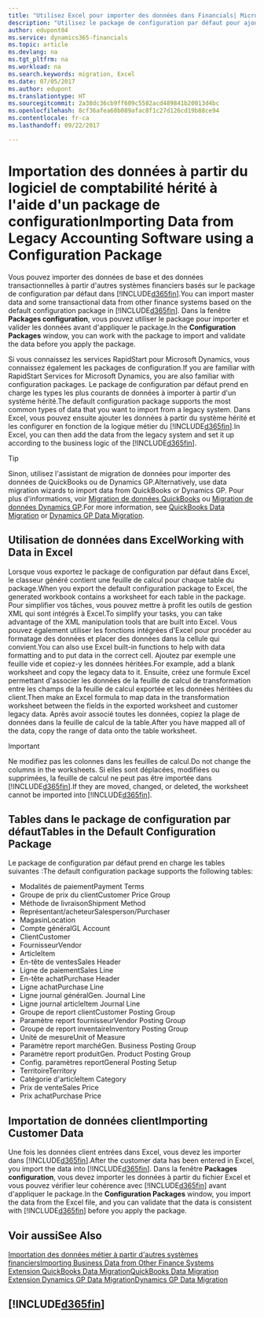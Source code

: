 ```yaml
---
title: "Utilisez Excel pour importer des données dans Financials| Microsoft Docs"
description: "Utilisez le package de configuration par défaut pour ajouter des données client dans Excel et les importer ensuite dans Dynamics 365 for Financials."
author: edupont04
ms.service: dynamics365-financials
ms.topic: article
ms.devlang: na
ms.tgt_pltfrm: na
ms.workload: na
ms.search.keywords: migration, Excel
ms.date: 07/05/2017
ms.author: edupont
ms.translationtype: HT
ms.sourcegitcommit: 2a38dc36cb9ff609c5582acd489841b20013d4bc
ms.openlocfilehash: 8cf36afea60b089afac8f1c27d126cd19b88ce94
ms.contentlocale: fr-ca
ms.lasthandoff: 09/22/2017

---
```

# <a name="importing-data-from-legacy-accounting-software-using-a-configuration-package"></a><span data-ttu-id="4d0fb-103">Importation des données à partir du logiciel de comptabilité hérité à l'aide d'un package de configuration</span><span class="sxs-lookup"><span data-stu-id="4d0fb-103">Importing Data from Legacy Accounting Software using a Configuration Package</span></span>
<span data-ttu-id="4d0fb-104">Vous pouvez importer des données de base et des données transactionnelles à partir d'autres systèmes financiers basés sur le package de configuration par défaut dans [!INCLUDE[d365fin](includes/d365fin_md.md)].</span><span class="sxs-lookup"><span data-stu-id="4d0fb-104">You can import master data and some transactional data from other finance systems based on the default configuration package in [!INCLUDE[d365fin](includes/d365fin_md.md)].</span></span> <span data-ttu-id="4d0fb-105">Dans la fenêtre **Packages configuration**, vous pouvez utiliser le package pour importer et valider les données avant d'appliquer le package.</span><span class="sxs-lookup"><span data-stu-id="4d0fb-105">In the **Configuration Packages** window, you can work with the package to import and validate the data before you apply the package.</span></span>  

<span data-ttu-id="4d0fb-106">Si vous connaissez les services RapidStart pour Microsoft Dynamics, vous connaissez également les packages de configuration.</span><span class="sxs-lookup"><span data-stu-id="4d0fb-106">If you are familiar with RapidStart Services for Microsoft Dynamics, you are also familiar with configuration packages.</span></span> <span data-ttu-id="4d0fb-107">Le package de configuration par défaut prend en charge les types les plus courants de données à importer à partir d'un système hérité.</span><span class="sxs-lookup"><span data-stu-id="4d0fb-107">The default configuration package supports the most common types of data that you want to import from a legacy system.</span></span> <span data-ttu-id="4d0fb-108">Dans Excel, vous pouvez ensuite ajouter les données à partir du système hérité et les configurer en fonction de la logique métier du [!INCLUDE[d365fin](includes/d365fin_md.md)].</span><span class="sxs-lookup"><span data-stu-id="4d0fb-108">In Excel, you can then add the data from the legacy system and set it up according to the business logic of the [!INCLUDE[d365fin](includes/d365fin_md.md)].</span></span>  

> [!TIP]  
>   <span data-ttu-id="4d0fb-109">Sinon, utilisez l'assistant de migration de données pour importer des données de QuickBooks ou de Dynamics GP.</span><span class="sxs-lookup"><span data-stu-id="4d0fb-109">Alternatively, use data migration wizards to import data from QuickBooks or Dynamics GP.</span></span> <span data-ttu-id="4d0fb-110">Pour plus d'informations, voir [Migration de données QuickBooks](ui-extensions-quickbooks-data-migration.md) ou [Migration de données Dynamics GP](ui-extensions-dynamicsgp-data-migration.md).</span><span class="sxs-lookup"><span data-stu-id="4d0fb-110">For more information, see [QuickBooks Data Migration](ui-extensions-quickbooks-data-migration.md) or [Dynamics GP Data Migration](ui-extensions-dynamicsgp-data-migration.md).</span></span>  

## <a name="working-with-data-in-excel"></a><span data-ttu-id="4d0fb-111">Utilisation de données dans Excel</span><span class="sxs-lookup"><span data-stu-id="4d0fb-111">Working with Data in Excel</span></span>
<span data-ttu-id="4d0fb-112">Lorsque vous exportez le package de configuration par défaut dans Excel, le classeur généré contient une feuille de calcul pour chaque table du package.</span><span class="sxs-lookup"><span data-stu-id="4d0fb-112">When you export the default configuration package to Excel, the generated workbook contains a worksheet for each table in the package.</span></span> <span data-ttu-id="4d0fb-113">Pour simplifier vos tâches, vous pouvez mettre à profit les outils de gestion XML qui sont intégrés à Excel.</span><span class="sxs-lookup"><span data-stu-id="4d0fb-113">To simplify your tasks, you can take advantage of the XML manipulation tools that are built into Excel.</span></span> <span data-ttu-id="4d0fb-114">Vous pouvez également utiliser les fonctions intégrées d'Excel pour procéder au formatage des données et placer des données dans la cellule qui convient.</span><span class="sxs-lookup"><span data-stu-id="4d0fb-114">You can also use Excel built-in functions to help with data formatting and to put data in the correct cell.</span></span> <span data-ttu-id="4d0fb-115">Ajoutez par exemple une feuille vide et copiez-y les données héritées.</span><span class="sxs-lookup"><span data-stu-id="4d0fb-115">For example, add a blank worksheet and copy the legacy data to it.</span></span> <span data-ttu-id="4d0fb-116">Ensuite, créez une formule Excel permettant d'associer les données de la feuille de calcul de transformation entre les champs de la feuille de calcul exportée et les données héritées du client.</span><span class="sxs-lookup"><span data-stu-id="4d0fb-116">Then make an Excel formula to map data in the transformation worksheet between the fields in the exported worksheet and customer legacy data.</span></span> <span data-ttu-id="4d0fb-117">Après avoir associé toutes les données, copiez la plage de données dans la feuille de calcul de la table.</span><span class="sxs-lookup"><span data-stu-id="4d0fb-117">After you have mapped all of the data, copy the range of data onto the table worksheet.</span></span>  

> [!IMPORTANT]  
>  <span data-ttu-id="4d0fb-118">Ne modifiez pas les colonnes dans les feuilles de calcul.</span><span class="sxs-lookup"><span data-stu-id="4d0fb-118">Do not change the columns in the worksheets.</span></span> <span data-ttu-id="4d0fb-119">Si elles sont déplacées, modifiées ou supprimées, la feuille de calcul ne peut pas être importée dans [!INCLUDE[d365fin](includes/d365fin_md.md)].</span><span class="sxs-lookup"><span data-stu-id="4d0fb-119">If they are moved, changed, or deleted, the worksheet cannot be imported into [!INCLUDE[d365fin](includes/d365fin_md.md)].</span></span>

## <a name="tables-in-the-default-configuration-package"></a><span data-ttu-id="4d0fb-120">Tables dans le package de configuration par défaut</span><span class="sxs-lookup"><span data-stu-id="4d0fb-120">Tables in the Default Configuration Package</span></span>
<span data-ttu-id="4d0fb-121">Le package de configuration par défaut prend en charge les tables suivantes :</span><span class="sxs-lookup"><span data-stu-id="4d0fb-121">The default configuration package supports the following tables:</span></span>

-   <span data-ttu-id="4d0fb-122">Modalités de paiement</span><span class="sxs-lookup"><span data-stu-id="4d0fb-122">Payment Terms</span></span>
-   <span data-ttu-id="4d0fb-123">Groupe de prix du client</span><span class="sxs-lookup"><span data-stu-id="4d0fb-123">Customer Price Group</span></span>
-   <span data-ttu-id="4d0fb-124">Méthode de livraison</span><span class="sxs-lookup"><span data-stu-id="4d0fb-124">Shipment Method</span></span>
-   <span data-ttu-id="4d0fb-125">Représentant/acheteur</span><span class="sxs-lookup"><span data-stu-id="4d0fb-125">Salesperson/Purchaser</span></span>
-   <span data-ttu-id="4d0fb-126">Magasin</span><span class="sxs-lookup"><span data-stu-id="4d0fb-126">Location</span></span>
-   <span data-ttu-id="4d0fb-127">Compte général</span><span class="sxs-lookup"><span data-stu-id="4d0fb-127">GL Account</span></span>
-   <span data-ttu-id="4d0fb-128">Client</span><span class="sxs-lookup"><span data-stu-id="4d0fb-128">Customer</span></span>
-   <span data-ttu-id="4d0fb-129">Fournisseur</span><span class="sxs-lookup"><span data-stu-id="4d0fb-129">Vendor</span></span>
-   <span data-ttu-id="4d0fb-130">Article</span><span class="sxs-lookup"><span data-stu-id="4d0fb-130">Item</span></span>
-   <span data-ttu-id="4d0fb-131">En-tête de ventes</span><span class="sxs-lookup"><span data-stu-id="4d0fb-131">Sales Header</span></span>
-   <span data-ttu-id="4d0fb-132">Ligne de paiement</span><span class="sxs-lookup"><span data-stu-id="4d0fb-132">Sales Line</span></span>
-   <span data-ttu-id="4d0fb-133">En-tête achat</span><span class="sxs-lookup"><span data-stu-id="4d0fb-133">Purchase Header</span></span>
-   <span data-ttu-id="4d0fb-134">Ligne achat</span><span class="sxs-lookup"><span data-stu-id="4d0fb-134">Purchase Line</span></span>
-   <span data-ttu-id="4d0fb-135">Ligne journal général</span><span class="sxs-lookup"><span data-stu-id="4d0fb-135">Gen. Journal Line</span></span>
-   <span data-ttu-id="4d0fb-136">Ligne journal article</span><span class="sxs-lookup"><span data-stu-id="4d0fb-136">Item Journal Line</span></span>
-   <span data-ttu-id="4d0fb-137">Groupe de report client</span><span class="sxs-lookup"><span data-stu-id="4d0fb-137">Customer Posting Group</span></span>
-   <span data-ttu-id="4d0fb-138">Paramètre report fournisseur</span><span class="sxs-lookup"><span data-stu-id="4d0fb-138">Vendor Posting Group</span></span>
-   <span data-ttu-id="4d0fb-139">Groupe de report inventaire</span><span class="sxs-lookup"><span data-stu-id="4d0fb-139">Inventory Posting Group</span></span>
-   <span data-ttu-id="4d0fb-140">Unité de mesure</span><span class="sxs-lookup"><span data-stu-id="4d0fb-140">Unit of Measure</span></span>
-   <span data-ttu-id="4d0fb-141">Paramètre report marché</span><span class="sxs-lookup"><span data-stu-id="4d0fb-141">Gen. Business Posting Group</span></span>
-   <span data-ttu-id="4d0fb-142">Paramètre report produit</span><span class="sxs-lookup"><span data-stu-id="4d0fb-142">Gen. Product Posting Group</span></span>
-   <span data-ttu-id="4d0fb-143">Config. paramètres report</span><span class="sxs-lookup"><span data-stu-id="4d0fb-143">General Posting Setup</span></span>
-   <span data-ttu-id="4d0fb-144">Territoire</span><span class="sxs-lookup"><span data-stu-id="4d0fb-144">Territory</span></span>
-   <span data-ttu-id="4d0fb-145">Catégorie d'article</span><span class="sxs-lookup"><span data-stu-id="4d0fb-145">Item Category</span></span>
-   <span data-ttu-id="4d0fb-146">Prix de vente</span><span class="sxs-lookup"><span data-stu-id="4d0fb-146">Sales Price</span></span>
-   <span data-ttu-id="4d0fb-147">Prix achat</span><span class="sxs-lookup"><span data-stu-id="4d0fb-147">Purchase Price</span></span>

## <a name="importing-customer-data"></a><span data-ttu-id="4d0fb-148">Importation de données client</span><span class="sxs-lookup"><span data-stu-id="4d0fb-148">Importing Customer Data</span></span>
<span data-ttu-id="4d0fb-149">Une fois les données client entrées dans Excel, vous devez les importer dans [!INCLUDE[d365fin](includes/d365fin_md.md)].</span><span class="sxs-lookup"><span data-stu-id="4d0fb-149">After the customer data has been entered in Excel, you import the data into [!INCLUDE[d365fin](includes/d365fin_md.md)].</span></span> <span data-ttu-id="4d0fb-150">Dans la fenêtre **Packages configuration**, vous devez importer les données à partir du fichier Excel et vous pouvez vérifier leur cohérence avec [!INCLUDE[d365fin](includes/d365fin_md.md)] avant d'appliquer le package.</span><span class="sxs-lookup"><span data-stu-id="4d0fb-150">In the **Configuration Packages** window, you import the data from the Excel file, and you can validate that the data is consistent with [!INCLUDE[d365fin](includes/d365fin_md.md)] before you apply the package.</span></span>

## <a name="see-also"></a><span data-ttu-id="4d0fb-151">Voir aussi</span><span class="sxs-lookup"><span data-stu-id="4d0fb-151">See Also</span></span>
[<span data-ttu-id="4d0fb-152">Importation des données métier à partir d'autres systèmes financiers</span><span class="sxs-lookup"><span data-stu-id="4d0fb-152">Importing Business Data from Other Finance Systems</span></span>](upload-data.md)  
[<span data-ttu-id="4d0fb-153">Extension QuickBooks Data Migration</span><span class="sxs-lookup"><span data-stu-id="4d0fb-153">QuickBooks Data Migration</span></span>](ui-extensions-quickbooks-data-migration.md)  
[<span data-ttu-id="4d0fb-154">Extension Dynamics GP Data Migration</span><span class="sxs-lookup"><span data-stu-id="4d0fb-154">Dynamics GP Data Migration</span></span>](ui-extensions-dynamicsgp-data-migration.md)  

## [!INCLUDE[d365fin](includes/free_trial_md.md)]

